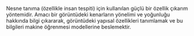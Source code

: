 Nesne tanıma (özellikle insan tespiti) için kullanılan
güçlü bir özellik çıkarım yöntemidir. Amacı bir görüntüdeki 
kenarların yönelimi ve yoğunluğu hakkında bilgi çıkararak,
görüntüdeki yapısal özellikleri tanımlamak ve bu bilgileri
makine öğrenmesi modellerine beslemektir.

